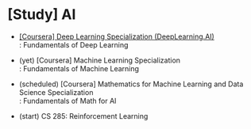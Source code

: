 # [Study] AI 
- [[Coursera] Deep Learning Specialization (DeepLearning.AI)](https://github.com/EunByu1/AI_Study/tree/main/Deep_Learning_Specialization) <br>
  : Fundamentals of Deep Learning

- (yet) [Coursera] Machine Learning Specialization <br>
  : Fundamentals of Machine Learning

- (scheduled) [Coursera] Mathematics for Machine Learning and Data Science Specialization <br>
  : Fundamentals of Math for AI

- (start) CS 285: Reinforcement Learning
